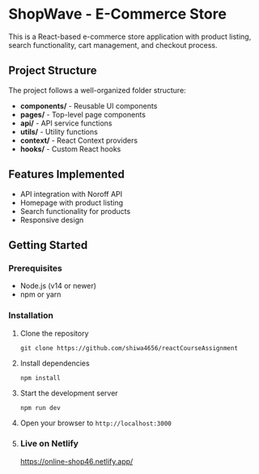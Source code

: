 # ShopWave - E-Commerce Store

This is a React-based e-commerce store application with product listing, search functionality, cart management, and checkout process.

## Project Structure

The project follows a well-organized folder structure:

- **components/** - Reusable UI components
- **pages/** - Top-level page components
- **api/** - API service functions
- **utils/** - Utility functions
- **context/** - React Context providers
- **hooks/** - Custom React hooks

## Features Implemented

- API integration with Noroff API
- Homepage with product listing
- Search functionality for products
- Responsive design

## Getting Started

### Prerequisites

- Node.js (v14 or newer)
- npm or yarn

### Installation

1. Clone the repository
   ```
   git clone https://github.com/shiwa4656/reactCourseAssignment

   ```

2. Install dependencies
   ```
   npm install
   
   ```

3. Start the development server
   ```
   npm run dev
   
   ```

4. Open your browser to `http://localhost:3000`

5. ### Live on Netlify
   https://online-shop46.netlify.app/
   



